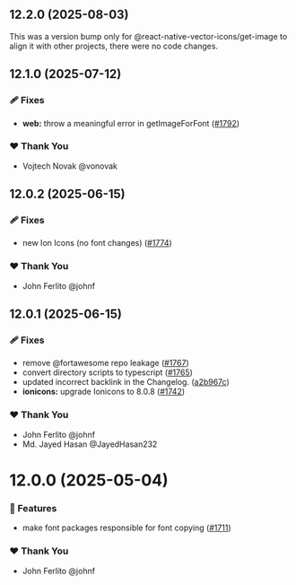 ## 12.2.0 (2025-08-03)

This was a version bump only for @react-native-vector-icons/get-image to align it with other projects, there were no code changes.

## 12.1.0 (2025-07-12)

### 🩹 Fixes

- **web:** throw a meaningful error in getImageForFont ([#1792](https://github.com/oblador/react-native-vector-icons/pull/1792))

### ❤️ Thank You

- Vojtech Novak @vonovak

## 12.0.2 (2025-06-15)

### 🩹 Fixes

- new Ion Icons (no font changes) ([#1774](https://github.com/oblador/react-native-vector-icons/pull/1774))

### ❤️ Thank You

- John Ferlito @johnf

## 12.0.1 (2025-06-15)

### 🩹 Fixes

- remove @fortawesome repo leakage ([#1767](https://github.com/oblador/react-native-vector-icons/pull/1767))
- convert directory scripts to typescript ([#1765](https://github.com/oblador/react-native-vector-icons/pull/1765))
- updated incorrect backlink in the Changelog. ([a2b967c](https://github.com/oblador/react-native-vector-icons/commit/a2b967c))
- **ionicons:** upgrade Ionicons to 8.0.8 ([#1742](https://github.com/oblador/react-native-vector-icons/pull/1742))

### ❤️ Thank You

- John Ferlito @johnf
- Md. Jayed Hasan @JayedHasan232

# 12.0.0 (2025-05-04)

### 🚀 Features

- make font packages responsible for font copying ([#1711](https://github.com/oblador/react-native-vector-icons/pull/1711))

### ❤️ Thank You

- John Ferlito @johnf